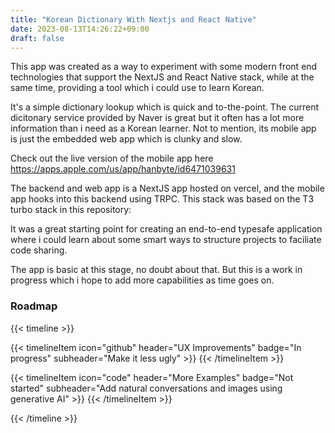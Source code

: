 ```yaml
---
title: "Korean Dictionary With Nextjs and React Native"
date: 2023-08-13T14:26:22+09:00
draft: false
---
```


This app was created as a way to experiment with some modern front end technologies that support the NextJS and React Native stack, while at the same time, providing a tool which i could use to learn Korean.

It's a simple dictionary lookup which is quick and to-the-point. The current dicitonary service provided by Naver is great but it often has a lot more information than i need as a Korean learner. Not to mention, its mobile app is just the embedded web app which is clunky and slow.

<!-- {{< github repo="suejon/hanbyte" >}} -->

Check out the live version of the mobile app here
https://apps.apple.com/us/app/hanbyte/id6471039631

The backend and web app is a NextJS app hosted on vercel, and the mobile app hooks into this backend using TRPC. This stack was based on the T3 turbo stack in this repository:

<!-- {{< github repo="t3-oss/create-t3-turbo" >}} -->

It was a great starting point for creating an end-to-end typesafe application where i could learn about some smart ways to structure projects to faciliate code sharing.

The app is basic at this stage, no doubt about that. But this is a work in progress which i hope to add more capabilities as time goes on.

### Roadmap

{{< timeline >}}

{{< timelineItem icon="github" header="UX Improvements" badge="In progress" subheader="Make it less ugly" >}}
{{< /timelineItem >}}

{{< timelineItem icon="code" header="More Examples" badge="Not started" subheader="Add natural conversations and images using generative AI" >}}
{{< /timelineItem >}}

{{< /timeline >}}
